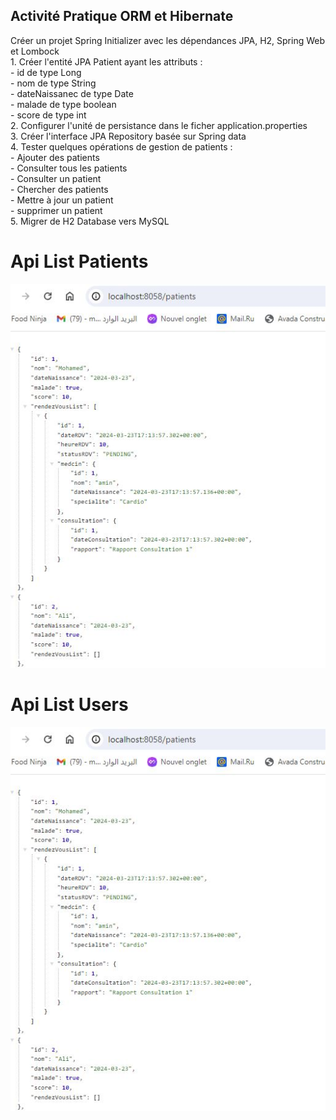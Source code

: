 <h2>Activité Pratique ORM et Hibernate</h2>

<p>
 Créer un projet Spring Initializer avec les dépendances JPA, H2, Spring Web et Lombock <br>
1. Créer l'entité JPA Patient ayant les attributs :<br>
       - id de type Long<br>
       - nom de type String<br>
       - dateNaissanec de type Date<br>
       - malade de type boolean<br>
       - score de type int<br>
2. Configurer l'unité de persistance dans le ficher application.properties <br>
3. Créer l'interface JPA Repository basée sur Spring data<br>
4. Tester quelques opérations de gestion de patients :<br>
    - Ajouter des patients<br>
    - Consulter tous les patients<br>
    - Consulter un patient<br>
    - Chercher des patients<br>
    - Mettre à jour un patient <br>
    - supprimer un patient<br>
5. Migrer de H2 Database vers MySQL<br>
</p>
<h1>Api List Patients</h1>
<img src="capture/API_PATIENTS.JPG">

<h1>Api List Users</h1>
<img src="capture/API_PATIENTS.JPG">
